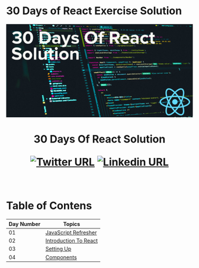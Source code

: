 # 30 Days of React Exercise Solution
![Banner image](image/banner.jpg)

<h1 align="center"> 30 Days Of React Solution

[![Twitter URL](https://img.shields.io/twitter/url/https/twitter.com/mlhkrtss.svg?style=social&label=Follow%20%40mlhkrtss)](https://twitter.com/mlhkrtss)
[![Linkedin URL](https://img.shields.io/badge/style--5eba00.svg?label=LinkedIn&logo=linkedin&style=social&label=%20%40melih-karatas2001)](https://www.linkedin.com/in/melih-karatas2001/)

</h1>

<br>

# Table of Contens

| Day Number | Topics
|--- | ---|
|01 |[JavaScript Refresher](https://github.com/MelihKrts/30-Days-Of-React-Solution/tree/main/Day_01_Solution_(Javascript_Refresher))| 
|02  |[Introduction To React](https://github.com/MelihKrts/30-Days-Of-React-Solution/tree/main/Day_02_Introduction_To_React/Exercise_Solution)|
|03 | [Setting Up](https://github.com/MelihKrts/30-Days-Of-React-Solution/tree/main/Day_03_Setting_Up/)|
|04| [Components](https://github.com/MelihKrts/30-Days-Of-React-Solution/tree/main/Day_04_Components)|